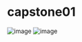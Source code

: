 # capstone01
![image](https://github.com/hyunjun0/capstone01/assets/75122582/1bb6ad41-e91b-4eac-8956-49dd28009e22)
![image](https://github.com/hyunjun0/capstone01/assets/75122582/c11946ea-5d9a-45c3-b366-b063af7dd5d2)
